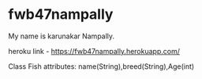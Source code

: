 # fwb47nampally

My name is karunakar Nampally.

heroku link - https://fwb47nampally.herokuapp.com/

Class Fish attributes: name(String),breed(String),Age(int)